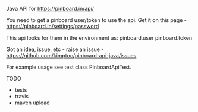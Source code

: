 Java API for https://pinboard.in/api/

You need to get a pinboard user/token to use the api.
Get it on this page - https://pinboard.in/settings/password

This api looks for them in the environment as:
  pinboard.user
  pinboard.token

Got an idea, issue, etc - raise an issue - https://github.com/kimptoc/pinboard-api-java/issues.

For example usage see test class PinboardApiTest.

TODO
- tests
- travis
- maven upload